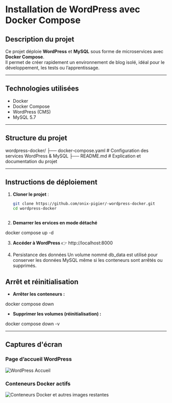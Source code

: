 #  Installation de WordPress avec Docker Compose

##  Description du projet

Ce projet déploie **WordPress** et **MySQL** sous forme de microservices avec **Docker Compose**.  
Il permet de créer rapidement un environnement de blog isolé, idéal pour le développement, les tests ou l’apprentissage.

---

##  Technologies utilisées

- Docker
- Docker Compose
- WordPress (CMS)
- MySQL 5.7

---

##  Structure du projet

wordpress-docker/
├── docker-compose.yaml # Configuration des services WordPress & MySQL
├── README.md # Explication et documentation du projet

---

##  Instructions de déploiement

1. **Cloner le projet** :
   ```bash
   git clone https://github.com/onix-pigier/-wordpress-docker.git
   cd wordpress-docker



2. **Demarrer les ervices en mode détaché**

docker compose up -d

3. **Accéder à WordPress**
👉 http://localhost:8000

4. Persistance des données
Un volume nommé db_data est utilisé pour conserver les données MySQL même si les conteneurs sont arrêtés ou supprimés.

 ## Arrêt et réinitialisation
 
   - **Arrêter les conteneurs :**

docker compose down

- **Supprimer les volumes (réinitialisation) :**

docker compose down -v

---

##  Captures d'écran

###  Page d’accueil WordPress
![WordPress Accueil](images/wordpress_Accueil.png)

###  Conteneurs Docker actifs
![Conteneurs Docker](images/docker_ps.png) et autres images restantes





